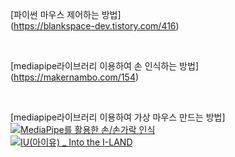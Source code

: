[파이썬 마우스 제어하는 방법] <br>(https://blankspace-dev.tistory.com/416)

<br>

[mediapipe라이브러리 이용하여 손 인식하는 방법] <br>(https://makernambo.com/154)

<br>

[mediapipe라이브러리 이용하여 가상 마우스 만드는 방법] <br> [![MediaPipe를 활용한 손/손가락 인식](https://img.youtube.com/vi/OrzYIv87hmk/0.jpg)](https://www.youtube.com/watch?v=OrzYIv87hmk)
 <br> [![IU(아이유) _ Into the I-LAND](http://img.youtube.com/vi/QYNwbZHmh8g/0.jpg)](https://youtu.be/QYNwbZHmh8g?t=0s) 
